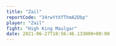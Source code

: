 ```yaml
---
title: "Zail"
reportCode: "34rwYtXfThmA2Dbp"
player: "Zail"
fight: "High King Maulgar"
date: 2021-06-27T18:56:46.133000+00:00
---
```


